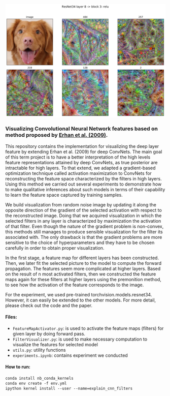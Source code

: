 ![](images/exmaple_result.png)
### Visualizing Convolutional Neural Network features based on method proposed by [Erhan et al. (2009)](https://www.researchgate.net/publication/265022827_Visualizing_Higher-Layer_Features_of_a_Deep_Network).

This repository contains the implementation for visualizing the deep layer feature by extending Erhan et al. (2009) for deep ConvNets. The main goal of this term project is to have a better interpretation of the high levels feature representations attained by deep ConvNets, as true posterior are intractable for high layers. To that extend, we adapted a gradient-based optimization technique called activation maximization to ConvNets for reconstructing the feature space characterized by the filters in high layers. Using this method we carried out several experiments to demonstrate how to make qualitative inferences about such models in terms of their capability to learn the feature space captured by training samples.

We build visualization from random noise image by updating it along the opposite direction of the gradient of the selected activation with respect to the reconstructed image. Doing that we acquired visualization in which the selected filters in any layer is characterized by maximization the activation of that filter. Even though the nature of the gradient problem is non-convex, this methods still manages to produce sensible visualization for the filter its associated with. The only drawback is that the gradient problems are more sensitive to the choice of hyperparameters and they have to be chosen carefully in order to obtain proper visualization.

In the first stage, a feature map for different layers has been constructed. Then, we later fit the selected picture to the model to compute the forward propagation. The features seem more complicated at higher layers. Based on the result of n most activated filters, then we constructed the feature maps again for these filters at higher layers using the premonition method, to see how the activation of the feature corresponds to the image.

For the experiment, we used pre-trained torchvision.models.resnet34. However, it can easily be extended to the other models. For more detail, please check out the code and the paper.

#### Files: 
- ```FeatureMapActivator.py```: is used to activate the feature maps (filters) for given layer by doing forward pass.
- ```FilterVisualizer.py```: is used to make necessary computation to visualize the features for selected model
- ```utils.py```: utility functions
- ```experiments.ipynb```: contains experiment we conducted

#### How to run:
```
conda install nb_conda_kernels
conda env create -f env.yml
ipython kernel install --user --name=explain_cnn_filters
```
